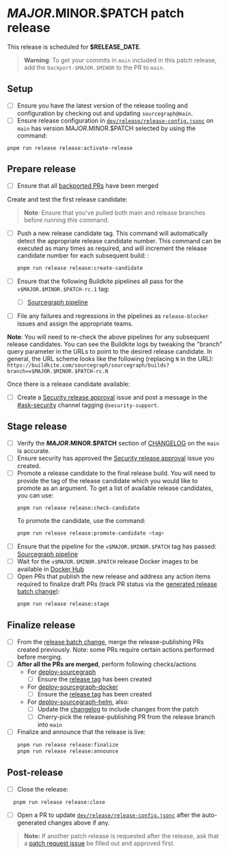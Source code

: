 <!--
DO NOT COPY THIS ISSUE TEMPLATE MANUALLY. Use `pnpm run release tracking:issues` in the `sourcegraph/sourcegraph` repository.

Arguments:
- $MAJOR
- $MINOR
- $PATCH
- $RELEASE_DATE
- $ONE_WORKING_DAY_AFTER_RELEASE
-->

# $MAJOR.$MINOR.$PATCH patch release

This release is scheduled for **$RELEASE_DATE**.

> **Warning**: To get your commits in `main` included in this patch release, add the `backport-$MAJOR.$MINOR` to the PR to `main`.

## Setup

<!-- Keep in sync with release_issue_template's "Setup" section -->

- [ ] Ensure you have the latest version of the release tooling and configuration by checking out and updating `sourcegraph@main`.
- [ ] Ensure release configuration in [`dev/release/release-config.jsonc`](https://sourcegraph.com/github.com/sourcegraph/sourcegraph/-/blob/dev/release/release-config.jsonc) on `main` has version $MAJOR.$MINOR.$PATCH selected by using the command:

```shell
pnpm run release release:activate-release
```

## Prepare release

- [ ] Ensure that all [backported PRs](https://github.com/sourcegraph/sourcegraph/issues?q=is%3Aopen+label%3Abackported-to-$MAJOR.$MINOR+sort%3Aupdated-desc) have been merged

Create and test the first release candidate:

> **Note**: Ensure that you've pulled both main and release branches before running this command.
- [ ] Push a new release candidate tag. This command will automatically detect the appropriate release candidate number. This command can be executed as many times as required, and will increment the release candidate number for each subsequent build: :
  ```sh
  pnpm run release release:create-candidate
  ```

- [ ] Ensure that the following Buildkite pipelines all pass for the `v$MAJOR.$MINOR.$PATCH-rc.1` tag:
  - [ ] [Sourcegraph pipeline](https://buildkite.com/sourcegraph/sourcegraph/builds?branch=v$MAJOR.$MINOR.$PATCH-rc.1)
- [ ] File any failures and regressions in the pipelines as `release-blocker` issues and assign the appropriate teams.

**Note**: You will need to re-check the above pipelines for any subsequent release candidates. You can see the Buildkite logs by tweaking the "branch" query parameter in the URLs to point to the desired release candidate. In general, the URL scheme looks like the following (replacing `N` in the URL): `https://buildkite.com/sourcegraph/sourcegraph/builds?branch=v$MAJOR.$MINOR.$PATCH-rc.N`

Once there is a release candidate available:

- [ ] Create a [Security release approval](https://github.com/sourcegraph/sourcegraph/issues/new/choose#:~:text=Security%20release%20approval) issue and post a message in the [#ask-security](https://sourcegraph.slack.com/archives/C1JH2BEHZ) channel tagging `@security-support`.

## Stage release

<!-- Keep in sync with release_issue_template's "Stage release" section -->

- [ ] Verify the **$MAJOR.$MINOR.$PATCH** section of [CHANGELOG](https://github.com/sourcegraph/sourcegraph/blob/main/CHANGELOG.md) on the `main` is accurate.
- [ ] Ensure security has approved the [Security release approval](https://github.com/sourcegraph/sourcegraph/issues?q=label%3Arelease-blocker+Security+approval+is%3Aopen) issue you created.
- [ ] Promote a release candidate to the final release build. You will need to provide the tag of the release candidate which you would like to promote as an argument. To get a list of available release candidates, you can use:
  ```shell
  pnpm run release release:check-candidate
  ```
  To promote the candidate, use the command:
  ```sh
  pnpm run release release:promote-candidate <tag>
  ```
- [ ] Ensure that the pipeline for the `v$MAJOR.$MINOR.$PATCH` tag has passed: [Sourcegraph pipeline](https://buildkite.com/sourcegraph/sourcegraph/builds?branch=v$MAJOR.$MINOR.$PATCH)
- [ ] Wait for the `v$MAJOR.$MINOR.$PATCH` release Docker images to be available in [Docker Hub](https://hub.docker.com/r/sourcegraph/server/tags)
- [ ] Open PRs that publish the new release and address any action items required to finalize draft PRs (track PR status via the [generated release batch change](https://sourcegraph.sourcegraph.com/organizations/sourcegraph/batch-changes/release-sourcegraph-$MAJOR.$MINOR.$PATCH)):
  ```sh
  pnpm run release release:stage
  ```

## Finalize release

<!-- Keep in sync with release_issue_template's "Finalize release" section, except no blog post -->

- [ ] From the [release batch change](https://sourcegraph.sourcegraph.com/organizations/sourcegraph/batch-changes/release-sourcegraph-$MAJOR.$MINOR.$PATCHs), merge the release-publishing PRs created previously. Note: some PRs require certain actions performed before merging.
- [ ] **After all the PRs are merged**, perform following checks/actions
  - For [deploy-sourcegraph](https://github.com/sourcegraph/deploy-sourcegraph)
    - [ ] Ensure the [release tag](https://github.com/sourcegraph/deploy-sourcegraph/tags) has been created
  - For [deploy-sourcegraph-docker](https://github.com/sourcegraph/deploy-sourcegraph-docker)
    - [ ] Ensure the [release tag](https://github.com/sourcegraph/deploy-sourcegraph-docker/tags) has been created
  - For [deploy-sourcegraph-helm](https://github.com/sourcegraph/deploy-sourcegraph-helm), also:
    - [ ] Update the [changelog](https://github.com/sourcegraph/deploy-sourcegraph-helm/blob/main/charts/sourcegraph/CHANGELOG.md) to include changes from the patch
    - [ ] Cherry-pick the release-publishing PR from the release branch into `main`
- [ ] Finalize and announce that the release is live:
  ```sh
  pnpm run release release:finalize
  pnpm run release release:announce
  ```

## Post-release

- [ ] Close the release:

```shell
  pnpm run release release:close
```

- [ ] Open a PR to update [`dev/release/release-config.jsonc`](https://github.com/sourcegraph/sourcegraph/edit/main/dev/release/release-config.jsonc) after the auto-generated changes above if any.

> **Note:** If another patch release is requested after the release, ask that a [patch request issue](https://github.com/sourcegraph/sourcegraph/issues/new?assignees=&labels=team%2Fdistribution&template=request_patch_release.md) be filled out and approved first.
